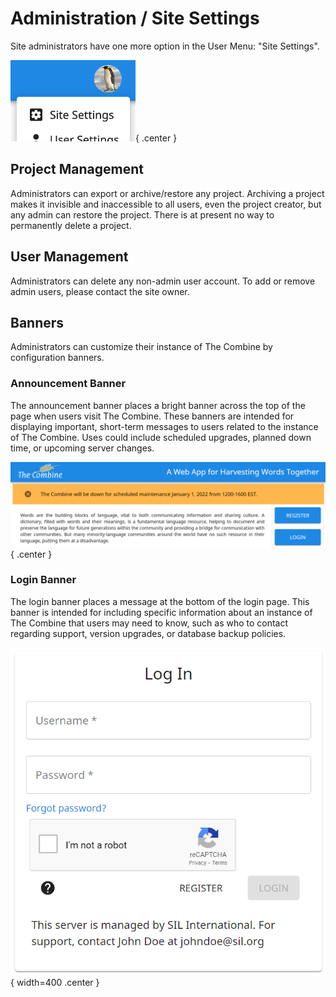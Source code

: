 # Administration / Site Settings

Site administrators have one more option in the User Menu: "Site Settings".

![User Menu - Admin](images/userMenuAdmin.png){ .center }

## Project Management

Administrators can export or archive/restore any project. Archiving a project makes it invisible and inaccessible to all
users, even the project creator, but any admin can restore the project. There is at present no way to permanently delete
a project.

## User Management

Administrators can delete any non-admin user account. To add or remove admin users, please contact the site owner.

## Banners

Administrators can customize their instance of The Combine by configuration banners.

### Announcement Banner

The announcement banner places a bright banner across the top of the page when users visit The Combine. These banners
are intended for displaying important, short-term messages to users related to the instance of The Combine. Uses could
include scheduled upgrades, planned down time, or upcoming server changes.

![Announcement Banner](images/announcementBanner.png){ .center }

### Login Banner

The login banner places a message at the bottom of the login page. This banner is intended for including specific
information about an instance of The Combine that users may need to know, such as who to contact regarding support,
version upgrades, or database backup policies.

![Login Banner](images/loginBanner.png){ width=400 .center }
